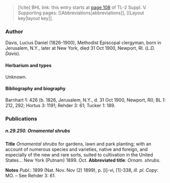 > [!cite] BHL link: this entry starts at [page 108](https://www.biodiversitylibrary.org/item/103833#page/120/mode/1up) of TL-2 Suppl. V.
> Supporting pages: [[Abbreviations|abbreviations]], [[Layout key|layout key]].

### Author

Davis, Lucius Daniel (1826-1900), Methodist Episcopal clergyman, born in Jerusalem, N.Y., later at New York, died 31 Oct 1900, Newport, RI. (*L.D. Davis*).

#### Herbarium and types

Unknown.

#### Bibliography and biography

Barnhart 1: 426 (b. 1826, Jerusalem, N.Y., d. 31 Oct 1900, Newport, RI); BL 1: 212, 292; Hortus 3: 1191; Rehder 3: 61; Tucker 1: 189.

### Publications

##### n.29.250. Ornamental shrubs

**Title**
*Ornamental shrubs* for gardens, lawn and park planting; with an account of numerous species and varieties, native and foreign, and especially of the new and rare sorts, suited to cultivation in the United States... New York (Putnam) 1899. Oct.
**Abbreviated title**: *Ornam. shrubs*.

**Notes**
*Publ*.: 1899 (Nat. Nov. Nov (2) 1899), p. \[i\]-vi, \[1\]-338, *ill. pl.* *Copy*: MO. – See Rehder 3: 61.

